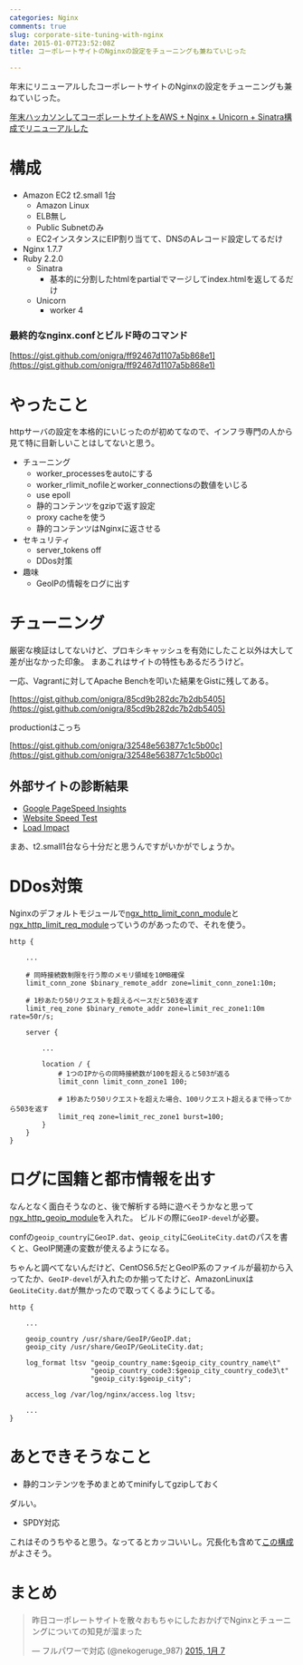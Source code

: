 ```yaml
---
categories: Nginx
comments: true
slug: corporate-site-tuning-with-nginx
date: 2015-01-07T23:52:08Z
title: コーポレートサイトのNginxの設定をチューニングも兼ねていじった

---
```


年末にリニューアルしたコーポレートサイトのNginxの設定をチューニングも兼ねていじった。

[年末ハッカソンしてコーポレートサイトをAWS + Nginx + Unicorn + Sinatra構成でリニューアルした](http://onigra.github.io/blog/2015/01/03/the-year-end-hackathon/)

# 構成

- Amazon EC2 t2.small 1台
  - Amazon Linux
  - ELB無し
  - Public Subnetのみ
  - EC2インスタンスにEIP割り当てて、DNSのAレコード設定してるだけ
- Nginx 1.7.7
- Ruby 2.2.0
  - Sinatra
    - 基本的に分割したhtmlをpartialでマージしてindex.htmlを返してるだけ
  - Unicorn
    - worker 4

### 最終的なnginx.confとビルド時のコマンド

[https://gist.github.com/onigra/ff92467d1107a5b868e1](https://gist.github.com/onigra/ff92467d1107a5b868e1)

# やったこと

httpサーバの設定を本格的にいじったのが初めてなので、インフラ専門の人から見て特に目新しいことはしてないと思う。

- チューニング
  - worker_processesをautoにする
  - worker_rlimit_nofileとworker_connectionsの数値をいじる
  - use epoll
  - 静的コンテンツをgzipで返す設定
  - proxy cacheを使う
  - 静的コンテンツはNginxに返させる
- セキュリティ
  - server_tokens off
  - DDos対策
- 趣味
  - GeoIPの情報をログに出す

<!--more-->
 
# チューニング

厳密な検証はしてないけど、プロキシキャッシュを有効にしたこと以外は大して差が出なかった印象。
まあこれはサイトの特性もあるだろうけど。

一応、Vagrantに対してApache Benchを叩いた結果をGistに残してある。

[https://gist.github.com/onigra/85cd9b282dc7b2db5405](https://gist.github.com/onigra/85cd9b282dc7b2db5405)

productionはこっち

[https://gist.github.com/onigra/32548e563877c1c5b00c](https://gist.github.com/onigra/32548e563877c1c5b00c)

## 外部サイトの診断結果

- [Google PageSpeed Insights](https://developers.google.com/speed/pagespeed/insights/?url=www.exvisionz.jp)
- [Website Speed Test](http://tools.pingdom.com/fpt/#!/elTyp5/http://exvisionz.jp/)
- [Load Impact](https://loadimpact.com/load-test/exvisionz.jp-afcf26a91d5e700383be82fd8a02587d)

まあ、t2.small1台なら十分だと思うんですがいかがでしょうか。

# DDos対策

Nginxのデフォルトモジュールで[ngx_http_limit_conn_module](http://nginx.org/en/docs/http/ngx_http_limit_conn_module.html)と[ngx_http_limit_req_module](http://nginx.org/en/docs/http/ngx_http_limit_req_module.html)っていうのがあったので、それを使う。

```
http {

    ...

    # 同時接続数制限を行う際のメモリ領域を10MB確保
    limit_conn_zone $binary_remote_addr zone=limit_conn_zone1:10m;

    # 1秒あたり50リクエストを超えるペースだと503を返す
    limit_req_zone $binary_remote_addr zone=limit_rec_zone1:10m rate=50r/s;

    server {

        ...

        location / {
            # 1つのIPからの同時接続数が100を超えると503が返る
            limit_conn limit_conn_zone1 100;

            # 1秒あたり50リクエストを超えた場合、100リクエスト超えるまで待ってから503を返す
            limit_req zone=limit_rec_zone1 burst=100;
        }
    }
}
```

# ログに国籍と都市情報を出す

なんとなく面白そうなのと、後で解析する時に遊べそうかなと思って[ngx_http_geoip_module](http://nginx.org/en/docs/http/ngx_http_geoip_module.html)を入れた。
ビルドの際に`GeoIP-devel`が必要。

confの`geoip_country`に`GeoIP.dat`、`geoip_city`に`GeoLiteCity.dat`のパスを書くと、GeoIP関連の変数が使えるようになる。

ちゃんと調べてないんだけど、CentOS6.5だとGeoIP系のファイルが最初から入ってたか、`GeoIP-devel`が入れたのか揃ってたけど、AmazonLinuxは`GeoLiteCity.dat`が無かったので取ってくるようにしてる。

```
http {

    ...

    geoip_country /usr/share/GeoIP/GeoIP.dat;
    geoip_city /usr/share/GeoIP/GeoLiteCity.dat;

    log_format ltsv "geoip_country_name:$geoip_city_country_name\t"
                    "geoip_country_code3:$geoip_city_country_code3\t"
                    "geoip_city:$geoip_city";

    access_log /var/log/nginx/access.log ltsv;

    ...
}
```

# あとできそうなこと

- 静的コンテンツを予めまとめてminifyしてgzipしておく

ダルい。

- SPDY対応

これはそのうちやると思う。なってるとカッコいいし。冗長化も含めて[この構成](http://dev.classmethod.jp/cloud/aws/aws-elb-ssh/)がよさそう。

# まとめ

<blockquote class="twitter-tweet" lang="ja"><p>昨日コーポレートサイトを散々おもちゃにしたおかげでNginxとチューニングについての知見が溜まった</p>&mdash; フルパワーで対応 (@nekogeruge_987) <a href="https://twitter.com/nekogeruge_987/status/552651833080954880">2015, 1月 7</a></blockquote>
<script async src="//platform.twitter.com/widgets.js" charset="utf-8"></script>
